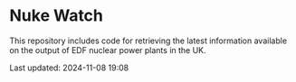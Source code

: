 # Nuke Watch

This repository includes code for retrieving the latest information available on the output of EDF nuclear power plants in the UK.

Last updated: 2024-11-08 19:08